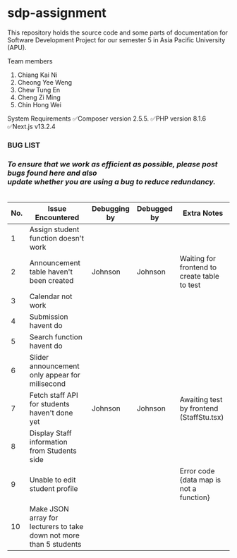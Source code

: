 # sdp-assignment
This repository holds the source code and some parts of documentation for Software Development Project for our semester 5 in Asia Pacific University (APU).

Team members
1. Chiang Kai Ni
2. Cheong Yee Weng
3. Chew Tung En
4. Cheng Zi Ming
5. Chin Hong Wei

System Requirements
✅Composer version 2.5.5.
✅PHP version 8.1.6
✅Next.js v13.2.4

<h3>BUG LIST<h3>
<i font-size="12px">To ensure that we work as efficient as possible, please post bugs found here and also<br>
update whether you are using a bug to reduce redundancy.</i>
<br><br>
<table>
  <thead>
    <tr>
      <th>No.</th>
      <th>Issue Encountered</th>
      <th>Debugging by</th>
      <th>Debugged by</th>
      <th>Extra Notes</th>
    </tr>
  </thead>
  <tbody>
    <!-- Add table rows here -->
    <tr>
      <td>1</td>
      <td>Assign student function doesn't work</td>
      <td></td>
      <td></td>
      <td></td>
    </tr>
    <tr>
      <td>2</td>
      <td>Announcement table haven't been created</td>
      <td>Johnson</td>
      <td>Johnson</td>
      <td>Waiting for frontend to create table to test</td>
    </tr>
    <tr>
      <td>3</td>
      <td>Calendar not work</td>
      <td></td>
      <td></td>
      <td></td>
    </tr>
    <tr>
      <td>4</td>
      <td>Submission havent do</td>
      <td></td>
      <td></td>
      <td></td>
    </tr>
    <tr>
      <td>5</td>
      <td>Search function havent do</td>
      <td></td>
      <td></td>
      <td></td>
    </tr>
    <tr>
      <td>6</td>
      <td>Slider announcement only appear for milisecond</td>
      <td></td>
      <td></td>
      <td></td>
    </tr>
    <tr>
      <td>7</td>
      <td>Fetch staff API for students haven't done yet</td>
      <td>Johnson</td>
      <td>Johnson</td>
      <td>Awaiting test by frontend (StaffStu.tsx)</td>
    </tr>
    <tr>
      <td>8</td>
      <td>Display Staff information from Students side</td>
      <td></td>
      <td></td>
      <td></td>
    </tr>
    <tr>
      <td>9</td>
      <td>Unable to edit student profile</td>
      <td></td>
      <td></td>
      <td>Error code {data map is not a function}</td>
    </tr>
    <tr>
      <td>10</td>
      <td>Make JSON array for lecturers to take down not more than 5 students</td>
      <td></td>
      <td></td>
      <td></td>
    </tr>
    <!-- Add more rows as needed -->
  </tbody>
</table>